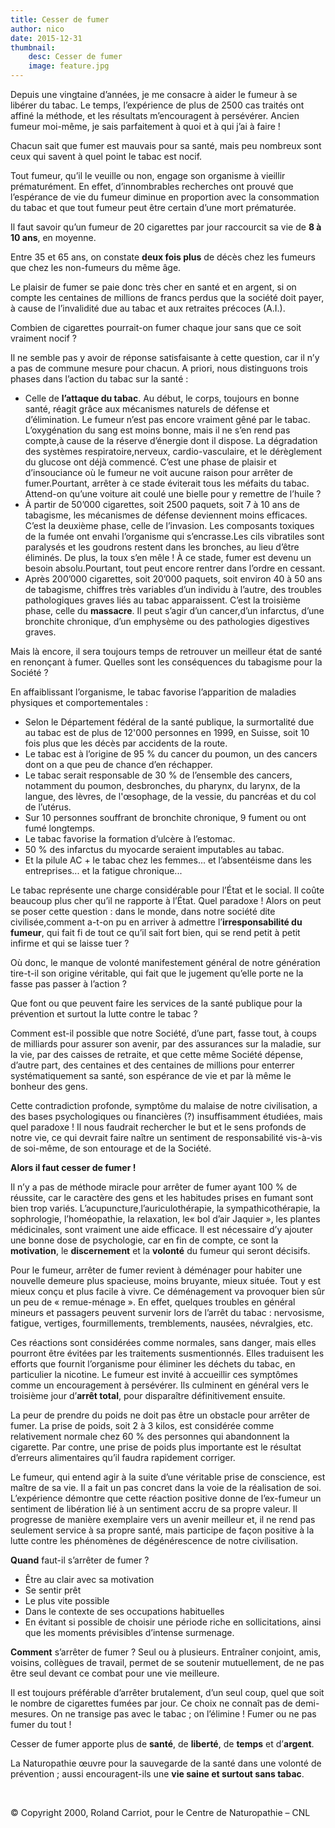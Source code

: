 ```yaml
---
title: Cesser de fumer
author: nico
date: 2015-12-31
thumbnail:
    desc: Cesser de fumer
    image: feature.jpg
---
```


Depuis une vingtaine d’années, je me consacre à aider le fumeur à se libérer du tabac. Le temps, l’expérience de plus de 2500 cas traités ont affiné la méthode, et les résultats m’encouragent à persévérer. Ancien fumeur moi-même, je sais parfaitement à quoi et à qui j’ai à faire !

Chacun sait que fumer est mauvais pour sa santé, mais peu nombreux sont ceux qui savent à quel point le tabac est nocif.

Tout fumeur, qu’il le veuille ou non, engage son organisme à vieillir prématurément. En effet, d’innombrables recherches ont prouvé que l’espérance de vie du fumeur diminue en proportion avec la consommation du tabac et que tout fumeur peut être certain d’une mort prématurée.

Il faut savoir qu’un fumeur de 20 cigarettes par jour raccourcit sa vie de **8 à 10 ans**, en moyenne.

Entre 35 et 65 ans, on constate **deux fois plus** de décès chez les fumeurs que chez les non-fumeurs du même âge.

Le plaisir de fumer se paie donc très cher en santé et en argent, si on compte les centaines de millions de francs perdus que la société doit payer, à cause de l’invalidité due au tabac et aux retraites précoces (A.I.).

Combien de cigarettes pourrait-on fumer chaque jour sans que ce soit vraiment nocif ?

Il ne semble pas y avoir de réponse satisfaisante à cette question, car il n’y a pas de commune mesure pour chacun. A priori, nous distinguons trois phases dans l’action du tabac sur la santé :

- Celle de **l’attaque du tabac**. Au début, le corps, toujours en bonne santé, réagit grâce aux mécanismes naturels de défense et d’élimination. Le fumeur n’est pas encore vraiment gêné par le tabac. L’oxygénation du sang est moins bonne, mais il ne s’en rend pas compte,à cause de la réserve d’énergie dont il dispose. La dégradation des systèmes respiratoire,nerveux, cardio-vasculaire, et le dérèglement du glucose ont déjà commencé. C’est une phase de plaisir et d’insouciance où le fumeur ne voit aucune raison pour arrêter de fumer.Pourtant, arrêter à ce stade éviterait tous les méfaits du tabac. Attend-on qu’une voiture ait coulé une bielle pour y remettre de l’huile ?
- À partir de 50’000 cigarettes, soit 2500 paquets, soit 7 à 10 ans de tabagisme, les mécanismes de défense deviennent moins efficaces. C’est la deuxième phase, celle de l’invasion. Les composants toxiques de la fumée ont envahi l’organisme qui s’encrasse.Les cils vibratiles sont paralysés et les goudrons restent dans les bronches, au lieu d’être éliminés. De plus, la toux s’en mêle ! À ce stade, fumer est devenu un besoin absolu.Pourtant, tout peut encore rentrer dans l’ordre en cessant.
- Après 200’000 cigarettes, soit 20’000 paquets, soit environ 40 à 50 ans de tabagisme, chiffres très variables d’un individu à l’autre, des troubles pathologiques graves liés au tabac apparaissent. C’est la troisième phase, celle du **massacre**. Il peut s’agir d’un cancer,d’un infarctus, d’une bronchite chronique, d’un emphysème ou des pathologies digestives graves.

Mais là encore, il sera toujours temps de retrouver un meilleur état de santé en renonçant à fumer. Quelles sont les conséquences du tabagisme pour la Société ?

En affaiblissant l’organisme, le tabac favorise l’apparition de maladies physiques et comportementales :

- Selon le Département fédéral de la santé publique, la surmortalité due au tabac est de plus de 12'000 personnes en 1999, en Suisse, soit 10 fois plus que les décès par accidents de la route.
- Le tabac est à l’origine de 95 % du cancer du poumon, un des cancers dont on a que peu de chance d’en réchapper.
- Le tabac serait responsable de 30 % de l’ensemble des cancers, notamment du poumon, desbronches, du pharynx, du larynx, de la langue, des lèvres, de l'œsophage, de la vessie, du pancréas et du col de l’utérus.
- Sur 10 personnes souffrant de bronchite chronique, 9 fument ou ont fumé longtemps.
- Le tabac favorise la formation d’ulcère à l’estomac.
- 50 % des infarctus du myocarde seraient imputables au tabac.
- Et la pilule AC + le tabac chez les femmes... et l’absentéisme dans les entreprises... et la fatigue chronique...

Le tabac représente une charge considérable pour l’État et le social. Il coûte beaucoup plus cher qu’il ne rapporte à l’État. Quel paradoxe ! Alors on peut se poser cette question : dans le monde, dans notre société dite civilisée,comment a-t-on pu en arriver à admettre l’**irresponsabilité du fumeur**, qui fait fi de tout ce qu’il sait fort bien, qui se rend petit à petit infirme et qui se laisse tuer ?

Où donc, le manque de volonté manifestement général de notre génération tire-t-il son origine véritable, qui fait que le jugement qu’elle porte ne la fasse pas passer à l’action ?

Que font ou que peuvent faire les services de la santé publique pour la prévention et surtout la lutte contre le tabac ?

Comment est-il possible que notre Société, d’une part, fasse tout, à coups de milliards pour assurer son avenir, par des assurances sur la maladie, sur la vie, par des caisses de retraite, et que cette même Société dépense, d’autre part, des centaines et des centaines de millions pour enterrer systématiquement sa santé, son espérance de vie et par là même le bonheur des gens.

Cette contradiction profonde, symptôme du malaise de notre civilisation, a des bases psychologiques ou financières (?) insuffisamment étudiées, mais quel paradoxe ! Il nous faudrait rechercher le but et le sens profonds de notre vie, ce qui devrait faire naître un sentiment de responsabilité vis-à-vis de soi-même, de son entourage et de la Société.

**Alors il faut cesser de fumer !**

Il n’y a pas de méthode miracle pour arrêter de fumer ayant 100 % de réussite, car le caractère des gens et les habitudes prises en fumant sont bien trop variés. L’acupuncture,l’auriculothérapie, la sympathicothérapie, la sophrologie, l’homéopathie, la relaxation, le« bol d’air Jaquier », les plantes médicinales, sont vraiment une aide efficace. Il est nécessaire d’y ajouter une bonne dose de psychologie, car en fin de compte, ce sont la **motivation**, le **discernement** et la **volonté** du fumeur qui seront décisifs.

Pour le fumeur, arrêter de fumer revient à déménager pour habiter une nouvelle demeure plus spacieuse, moins bruyante, mieux située. Tout y est mieux conçu et plus facile à vivre. Ce déménagement va provoquer bien sûr un peu de « remue-ménage ». En effet, quelques troubles en général mineurs et passagers peuvent survenir lors de l’arrêt du tabac : nervosisme, fatigue, vertiges, fourmillements, tremblements, nausées, névralgies, etc.

Ces réactions sont considérées comme normales, sans danger, mais elles pourront être évitées par les traitements susmentionnés. Elles traduisent les efforts que fournit l’organisme pour éliminer les déchets du tabac, en particulier la nicotine. Le fumeur est invité à accueillir ces symptômes comme un encouragement à persévérer. Ils culminent en général vers le troisième jour d’**arrêt total**, pour disparaître définitivement ensuite.

La peur de prendre du poids ne doit pas être un obstacle pour arrêter de fumer. La prise de poids, soit 2 à 3 kilos, est considérée comme relativement normale chez 60 % des personnes qui abandonnent la cigarette. Par contre, une prise de poids plus importante est le résultat d’erreurs alimentaires qu’il faudra rapidement corriger.

Le fumeur, qui entend agir à la suite d’une véritable prise de conscience, est maître de sa vie. Il a fait un pas concret dans la voie de la réalisation de soi. L’expérience démontre que cette réaction positive donne de l’ex-fumeur un sentiment de libération lié à un sentiment accru de sa propre valeur. Il progresse de manière exemplaire vers un avenir meilleur et, il ne rend pas seulement service à sa propre santé, mais participe de façon positive à la lutte contre les phénomènes de dégénérescence de notre civilisation.

**Quand** faut-il s’arrêter de fumer ?

- Être au clair avec sa motivation
- Se sentir prêt
- Le plus vite possible
- Dans le contexte de ses occupations habituelles
- En évitant si possible de choisir une période riche en sollicitations, ainsi que les moments prévisibles d’intense surmenage.

**Comment** s’arrêter de fumer ? Seul ou à plusieurs. Entraîner conjoint, amis, voisins, collègues de travail, permet de se soutenir mutuellement, de ne pas être seul devant ce combat pour une vie meilleure.

Il est toujours préférable d’arrêter brutalement, d’un seul coup, quel que soit le nombre de cigarettes fumées par jour. Ce choix ne connaît pas de demi-mesures. On ne transige pas avec le tabac ; on l’élimine ! Fumer ou ne pas fumer du tout !

Cesser de fumer apporte plus de **santé**, de **liberté**, de **temps** et d’**argent**.

La Naturopathie œuvre pour la sauvegarde de la santé dans une volonté de prévention ; aussi encouragent-ils une **vie saine et surtout sans tabac**.

&nbsp;

© Copyright 2000, Roland Carriot, pour le Centre de Naturopathie – CNL
